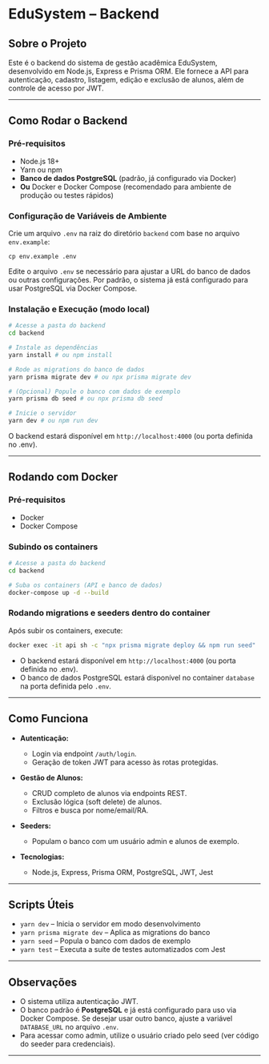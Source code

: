 # EduSystem – Backend

## Sobre o Projeto

Este é o backend do sistema de gestão acadêmica EduSystem, desenvolvido em Node.js, Express e Prisma ORM. Ele fornece a API para autenticação, cadastro, listagem, edição e exclusão de alunos, além de controle de acesso por JWT.

---

## Como Rodar o Backend

### Pré-requisitos
- Node.js 18+
- Yarn ou npm
- **Banco de dados PostgreSQL** (padrão, já configurado via Docker)
- **Ou** Docker e Docker Compose (recomendado para ambiente de produção ou testes rápidos)

### Configuração de Variáveis de Ambiente
Crie um arquivo `.env` na raiz do diretório `backend` com base no arquivo `env.example`:

```
cp env.example .env
```

Edite o arquivo `.env` se necessário para ajustar a URL do banco de dados ou outras configurações. Por padrão, o sistema já está configurado para usar PostgreSQL via Docker Compose.

### Instalação e Execução (modo local)
```bash
# Acesse a pasta do backend
cd backend

# Instale as dependências
yarn install # ou npm install

# Rode as migrations do banco de dados
yarn prisma migrate dev # ou npx prisma migrate dev

# (Opcional) Popule o banco com dados de exemplo
yarn prisma db seed # ou npx prisma db seed

# Inicie o servidor
yarn dev # ou npm run dev
```
O backend estará disponível em `http://localhost:4000` (ou porta definida no .env).

---

## Rodando com Docker

### Pré-requisitos
- Docker
- Docker Compose

### Subindo os containers

```bash
# Acesse a pasta do backend
cd backend

# Suba os containers (API e banco de dados)
docker-compose up -d --build
```

### Rodando migrations e seeders dentro do container

Após subir os containers, execute:

```bash
docker exec -it api sh -c "npx prisma migrate deploy && npm run seed"
```

- O backend estará disponível em `http://localhost:4000` (ou porta definida no .env).
- O banco de dados PostgreSQL estará disponível no container `database` na porta definida pelo `.env`.

---

## Como Funciona

- **Autenticação:**
  - Login via endpoint `/auth/login`.
  - Geração de token JWT para acesso às rotas protegidas.

- **Gestão de Alunos:**
  - CRUD completo de alunos via endpoints REST.
  - Exclusão lógica (soft delete) de alunos.
  - Filtros e busca por nome/email/RA.

- **Seeders:**
  - Populam o banco com um usuário admin e alunos de exemplo.

- **Tecnologias:**
  - Node.js, Express, Prisma ORM, PostgreSQL, JWT, Jest

---

## Scripts Úteis
- `yarn dev` – Inicia o servidor em modo desenvolvimento
- `yarn prisma migrate dev` – Aplica as migrations do banco
- `yarn seed` – Popula o banco com dados de exemplo
- `yarn test` – Executa a suíte de testes automatizados com Jest

---

## Observações
- O sistema utiliza autenticação JWT.
- O banco padrão é **PostgreSQL** e já está configurado para uso via Docker Compose. Se desejar usar outro banco, ajuste a variável `DATABASE_URL` no arquivo `.env`.
- Para acessar como admin, utilize o usuário criado pelo seed (ver código do seeder para credenciais).

---
